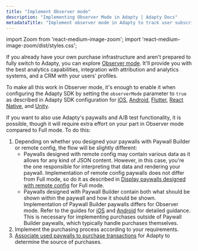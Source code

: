 ```yaml
---
title: "Implement Observer mode"
description: "Implementing Observer Mode in Adapty | Adapty Docs"
metadataTitle: "Implement observer mode in Adapty to track user subscription events."
---
```


import Zoom from 'react-medium-image-zoom';
import 'react-medium-image-zoom/dist/styles.css';

If you already have your own purchase infrastructure and aren't prepared to fully switch to Adapty, you can explore [Observer mode](observer-vs-full-mode). It'll provide you with the best analytics capabilities, integration with attribution and analytics systems, and a CRM with your users' profiles.

To make all this work in Observer mode, it's enough to enable it when configuring the Adapty SDK by setting the `observerMode` parameter to `true` as described in Adapty SDK configuration for [iOS](sdk-installation-ios#configure-adapty-sdk), [Android](sdk-installation-android#configure-adapty-sdk), [Flutter](sdk-installation-flutter#configure-adapty-sdks-for-ios), [React Native](sdk-installation-reactnative#configure-adapty-sdks), and [Unity](sdk-installation-unity#configure-adapty-sdks).

If you want to also use Adapty's paywalls and A/B test functionality, it is possible, though it will require extra effort on your part in Observer mode compared to Full mode. To do this:

1. Depending on whether you designed your paywalls with Paywall Builder or remote config, the flow will be slightly different:
   - Paywalls designed with remote config may contain various data as it allows for any kind of JSON content. However, in this case, you're the one responsible for interpreting that data and rendering your paywall. Implementation of remote config paywalls does not differ from Full mode, so do it as described in [Display paywalls designed with remote config](display-remote-config-paywalls) for Full mode.
   - Paywalls designed with Paywall Builder contain both what should be shown within the paywall and how it should be shown. Implementation of Paywall Builder paywalls differs for Observer mode. Refer to the guides for [iOS](ios-present-paywall-builder-paywalls-in-observer-mode) and [Android](android-present-paywall-builder-paywalls-in-observer-mode) for detailed guidance. This is necessary for implementing purchases outside of Paywall Builder paywalls, which typically handle purchases themselves.
2. Implement the purchasing process according to your requirements. 
3. [Associate used paywalls to purchase transactions](associate-paywalls-to-transactions) for Adapty to determine the source of purchases.